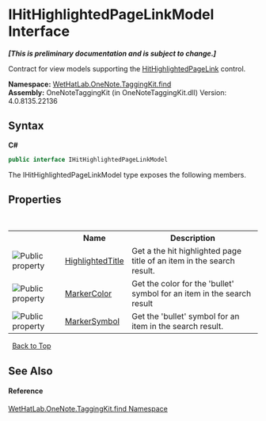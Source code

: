 # IHitHighlightedPageLinkModel Interface
 _**\[This is preliminary documentation and is subject to change.\]**_

Contract for view models supporting the <a href="966dba74-7e30-e7ae-0c01-027505f35810.md">HitHighlightedPageLink</a> control.

**Namespace:**&nbsp;<a href="0e3a8efd-07d2-1709-b1cd-709153222081.md">WetHatLab.OneNote.TaggingKit.find</a><br />**Assembly:**&nbsp;OneNoteTaggingKit (in OneNoteTaggingKit.dll) Version: 4.0.8135.22136

## Syntax

**C#**<br />
``` C#
public interface IHitHighlightedPageLinkModel
```

The IHitHighlightedPageLinkModel type exposes the following members.


## Properties
&nbsp;<table><tr><th></th><th>Name</th><th>Description</th></tr><tr><td>![Public property](media/pubproperty.gif "Public property")</td><td><a href="aa47f160-7116-5d64-41f7-4020cb7cb8df.md">HighlightedTitle</a></td><td>
Get a the hit highlighted page title of an item in the search result.</td></tr><tr><td>![Public property](media/pubproperty.gif "Public property")</td><td><a href="b491c365-94f6-16f9-e101-9a5e6a5aa8bd.md">MarkerColor</a></td><td>
Get the color for the 'bullet' symbol for an item in the search result</td></tr><tr><td>![Public property](media/pubproperty.gif "Public property")</td><td><a href="ccc5a488-bd3c-4240-3c9d-886e30afb06b.md">MarkerSymbol</a></td><td>
Get the 'bullet' symbol for an item in the search result.</td></tr></table>&nbsp;
<a href="#ihithighlightedpagelinkmodel-interface">Back to Top</a>

## See Also


#### Reference
<a href="0e3a8efd-07d2-1709-b1cd-709153222081.md">WetHatLab.OneNote.TaggingKit.find Namespace</a><br />